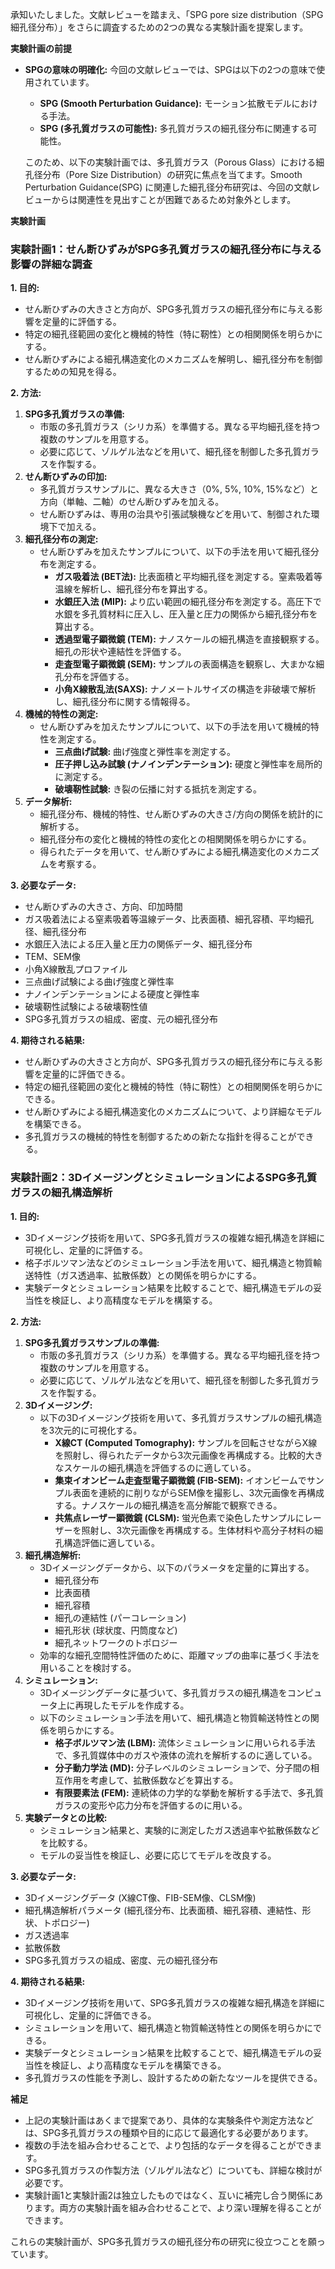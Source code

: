 承知いたしました。文献レビューを踏まえ、「SPG pore size distribution（SPG細孔径分布）」をさらに調査するための2つの異なる実験計画を提案します。

**実験計画の前提**

*   **SPGの意味の明確化:** 今回の文献レビューでは、SPGは以下の2つの意味で使用されています。
    *   **SPG (Smooth Perturbation Guidance):** モーション拡散モデルにおける手法。
    *   **SPG (多孔質ガラスの可能性):** 多孔質ガラスの細孔径分布に関連する可能性。

    このため、以下の実験計画では、多孔質ガラス（Porous Glass）における細孔径分布（Pore Size Distribution）の研究に焦点を当てます。Smooth Perturbation Guidance(SPG) に関連した細孔径分布研究は、今回の文献レビューからは関連性を見出すことが困難であるため対象外とします。

**実験計画**

### 実験計画1：せん断ひずみがSPG多孔質ガラスの細孔径分布に与える影響の詳細な調査

**1. 目的:**

*   せん断ひずみの大きさと方向が、SPG多孔質ガラスの細孔径分布に与える影響を定量的に評価する。
*   特定の細孔径範囲の変化と機械的特性（特に靭性）との相関関係を明らかにする。
*   せん断ひずみによる細孔構造変化のメカニズムを解明し、細孔径分布を制御するための知見を得る。

**2. 方法:**

1.  **SPG多孔質ガラスの準備:**
    *   市販の多孔質ガラス（シリカ系）を準備する。異なる平均細孔径を持つ複数のサンプルを用意する。
    *   必要に応じて、ゾルゲル法などを用いて、細孔径を制御した多孔質ガラスを作製する。
2.  **せん断ひずみの印加:**
    *   多孔質ガラスサンプルに、異なる大きさ（0%, 5%, 10%, 15%など）と方向（単軸、二軸）のせん断ひずみを加える。
    *   せん断ひずみは、専用の治具や引張試験機などを用いて、制御された環境下で加える。
3.  **細孔径分布の測定:**
    *   せん断ひずみを加えたサンプルについて、以下の手法を用いて細孔径分布を測定する。
        *   **ガス吸着法 (BET法):** 比表面積と平均細孔径を測定する。窒素吸着等温線を解析し、細孔径分布を算出する。
        *   **水銀圧入法 (MIP):** より広い範囲の細孔径分布を測定する。高圧下で水銀を多孔質材料に圧入し、圧入量と圧力の関係から細孔径分布を算出する。
        *   **透過型電子顕微鏡 (TEM):** ナノスケールの細孔構造を直接観察する。細孔の形状や連結性を評価する。
        *   **走査型電子顕微鏡 (SEM):** サンプルの表面構造を観察し、大まかな細孔分布を評価する。
        *   **小角X線散乱法(SAXS):** ナノメートルサイズの構造を非破壊で解析し、細孔径分布に関する情報得る。
4.  **機械的特性の測定:**
    *   せん断ひずみを加えたサンプルについて、以下の手法を用いて機械的特性を測定する。
        *   **三点曲げ試験:** 曲げ強度と弾性率を測定する。
        *   **圧子押し込み試験 (ナノインデンテーション):** 硬度と弾性率を局所的に測定する。
        *   **破壊靭性試験:** き裂の伝播に対する抵抗を測定する。
5.  **データ解析:**
    *   細孔径分布、機械的特性、せん断ひずみの大きさ/方向の関係を統計的に解析する。
    *   細孔径分布の変化と機械的特性の変化との相関関係を明らかにする。
    *   得られたデータを用いて、せん断ひずみによる細孔構造変化のメカニズムを考察する。

**3. 必要なデータ:**

*   せん断ひずみの大きさ、方向、印加時間
*   ガス吸着法による窒素吸着等温線データ、比表面積、細孔容積、平均細孔径、細孔径分布
*   水銀圧入法による圧入量と圧力の関係データ、細孔径分布
*   TEM、SEM像
*   小角X線散乱プロファイル
*   三点曲げ試験による曲げ強度と弾性率
*   ナノインデンテーションによる硬度と弾性率
*   破壊靭性試験による破壊靭性値
*   SPG多孔質ガラスの組成、密度、元の細孔径分布

**4. 期待される結果:**

*   せん断ひずみの大きさと方向が、SPG多孔質ガラスの細孔径分布に与える影響を定量的に評価できる。
*   特定の細孔径範囲の変化と機械的特性（特に靭性）との相関関係を明らかにできる。
*   せん断ひずみによる細孔構造変化のメカニズムについて、より詳細なモデルを構築できる。
*   多孔質ガラスの機械的特性を制御するための新たな指針を得ることができる。

### 実験計画2：3DイメージングとシミュレーションによるSPG多孔質ガラスの細孔構造解析

**1. 目的:**

*   3Dイメージング技術を用いて、SPG多孔質ガラスの複雑な細孔構造を詳細に可視化し、定量的に評価する。
*   格子ボルツマン法などのシミュレーション手法を用いて、細孔構造と物質輸送特性（ガス透過率、拡散係数）との関係を明らかにする。
*   実験データとシミュレーション結果を比較することで、細孔構造モデルの妥当性を検証し、より高精度なモデルを構築する。

**2. 方法:**

1.  **SPG多孔質ガラスサンプルの準備:**
    *   市販の多孔質ガラス（シリカ系）を準備する。異なる平均細孔径を持つ複数のサンプルを用意する。
    *   必要に応じて、ゾルゲル法などを用いて、細孔径を制御した多孔質ガラスを作製する。
2.  **3Dイメージング:**
    *   以下の3Dイメージング技術を用いて、多孔質ガラスサンプルの細孔構造を3次元的に可視化する。
        *   **X線CT (Computed Tomography):** サンプルを回転させながらX線を照射し、得られたデータから3次元画像を再構成する。比較的大きなスケールの細孔構造を評価するのに適している。
        *   **集束イオンビーム走査型電子顕微鏡 (FIB-SEM):** イオンビームでサンプル表面を連続的に削りながらSEM像を撮影し、3次元画像を再構成する。ナノスケールの細孔構造を高分解能で観察できる。
        *   **共焦点レーザー顕微鏡 (CLSM):** 蛍光色素で染色したサンプルにレーザーを照射し、3次元画像を再構成する。生体材料や高分子材料の細孔構造評価に適している。
3.  **細孔構造解析:**
    *   3Dイメージングデータから、以下のパラメータを定量的に算出する。
        *   細孔径分布
        *   比表面積
        *   細孔容積
        *   細孔の連結性 (パーコレーション)
        *   細孔形状 (球状度、円筒度など)
        *   細孔ネットワークのトポロジー
    *   効率的な細孔空間特性評価のために、距離マップの曲率に基づく手法を用いることを検討する。
4.  **シミュレーション:**
    *   3Dイメージングデータに基づいて、多孔質ガラスの細孔構造をコンピュータ上に再現したモデルを作成する。
    *   以下のシミュレーション手法を用いて、細孔構造と物質輸送特性との関係を明らかにする。
        *   **格子ボルツマン法 (LBM):** 流体シミュレーションに用いられる手法で、多孔質媒体中のガスや液体の流れを解析するのに適している。
        *   **分子動力学法 (MD):** 分子レベルのシミュレーションで、分子間の相互作用を考慮して、拡散係数などを算出する。
        *   **有限要素法 (FEM):** 連続体の力学的な挙動を解析する手法で、多孔質ガラスの変形や応力分布を評価するのに用いる。
5.  **実験データとの比較:**
    *   シミュレーション結果と、実験的に測定したガス透過率や拡散係数などを比較する。
    *   モデルの妥当性を検証し、必要に応じてモデルを改良する。

**3. 必要なデータ:**

*   3Dイメージングデータ (X線CT像、FIB-SEM像、CLSM像)
*   細孔構造解析パラメータ (細孔径分布、比表面積、細孔容積、連結性、形状、トポロジー)
*   ガス透過率
*   拡散係数
*   SPG多孔質ガラスの組成、密度、元の細孔径分布

**4. 期待される結果:**

*   3Dイメージング技術を用いて、SPG多孔質ガラスの複雑な細孔構造を詳細に可視化し、定量的に評価できる。
*   シミュレーションを用いて、細孔構造と物質輸送特性との関係を明らかにできる。
*   実験データとシミュレーション結果を比較することで、細孔構造モデルの妥当性を検証し、より高精度なモデルを構築できる。
*   多孔質ガラスの性能を予測し、設計するための新たなツールを提供できる。

**補足**

*   上記の実験計画はあくまで提案であり、具体的な実験条件や測定方法などは、SPG多孔質ガラスの種類や目的に応じて最適化する必要があります。
*   複数の手法を組み合わせることで、より包括的なデータを得ることができます。
*   SPG多孔質ガラスの作製方法（ゾルゲル法など）についても、詳細な検討が必要です。
*   実験計画1と実験計画2は独立したものではなく、互いに補完し合う関係にあります。両方の実験計画を組み合わせることで、より深い理解を得ることができます。

これらの実験計画が、SPG多孔質ガラスの細孔径分布の研究に役立つことを願っています。